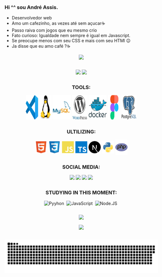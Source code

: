 ### Hi ^^ sou André Assis.
- Desenvolvedor web 
- Amo um cafezinho, as vezes até sem açucar☕️ 
- Passo raiva com jogos que eu mesmo crio 
- Fato curioso: Igualdade nem sempre é igual em Javascript.
- Se preocupe menos com seu CSS e mais com seu HTMl 😉
- Ja disse que eu amo café ?☕️ 
<p align="center">
<img src="https://media.giphy.com/media/WUlplcMpOCEmTGBtBW/giphy.gif" width="100">

##
<div align="center">         
  <img height="200em" src="https://github-readme-stats.vercel.app/api?username=andre1dev&show_icons=true&theme=chartreuse-dark&include_all_commits=true&count_private=true"/>  
  <img height="200em" src="https://github-readme-stats.vercel.app/api/top-langs/?username=andre1dev&layout=compact&langs_count=7&theme=chartreuse-dark"/>
</div>
<div align="center">
 
  ##
### TOOLS:
<div style="display: inline_block"  align="center">
    <img align="center" alt="andre-Js" height="80" width="40"src="https://github.com/devicons/devicon/blob/master/icons/vscode/vscode-original.svg">
 <img align="center" alt="andre-Js" height="80" width="40"src="https://github.com/devicons/devicon/blob/master/icons/linux/linux-original.svg">
 <img align="center" alt="andre-Js" height="80" width="60"src="https://github.com/devicons/devicon/blob/master/icons/mysql/mysql-original-wordmark.svg">
   <img align="center" alt="andre-Js" height="80" width="50"src="https://github.com/devicons/devicon/blob/master/icons/wordpress/wordpress-original.svg">
   <img align="center" alt="andre-Js" height="80" width="60"src="https://github.com/devicons/devicon/blob/master/icons/docker/docker-original-wordmark.svg">
   <img align="center" alt="andre-Js" height="80" width="40"src="https://github.com/devicons/devicon/blob/master/icons/figma/figma-original.svg">
   <img align="center" alt="andre-Js" height="80" width="50"src="https://github.com/devicons/devicon/blob/master/icons/postgresql/postgresql-original-wordmark.svg">

   

<div align="center">
  
  ##
### ULTILIZING:
  
<div style="display: inline_block"  align="center">
    <img align="center" alt="andre-HTML" height="40" width="40" src="https://raw.githubusercontent.com/devicons/devicon/master/icons/html5/html5-original.svg">
  <img align="center" alt="andre-CSS" height="40" width="40" src="https://raw.githubusercontent.com/devicons/devicon/master/icons/css3/css3-original.svg">
  <img align="center" alt="andre-Js" height="40" width="40" src="https://raw.githubusercontent.com/devicons/devicon/master/icons/javascript/javascript-plain.svg">
  <img align="center" alt="andre-Ts" height="40" width="40" src="https://raw.githubusercontent.com/devicons/devicon/master/icons/typescript/typescript-plain.svg">
  <img align="center" alt="andre-React" height="40" width="40" 
  src="https://github.com/devicons/devicon/blob/master/icons/nextjs/nextjs-original.svg">
  <img align="center" alt="andre-Python" height="40" width="40" src="https://raw.githubusercontent.com/devicons/devicon/master/icons/python/python-original.svg">
  <img align="center" alt="andre-Python" height="50" width="40" 
 src="https://github.com/devicons/devicon/blob/master/icons/php/php-original.svg">
</div>

<div align="center">
  
  <div align="center">

  ## 
### SOCIAL MEDIA:
  <a href="https://instagram.com/dre.sxs?igshid=ZDdkNTZiNTM=" target="_blank"><img src="https://img.shields.io/badge/-Instagram-%23E4405F?style=for-the-badge&logo=instagram&logoColor=white" target="_blank"></a>
 <a href="https://André Assis#3543" target="_blank"><img src="https://img.shields.io/badge/Discord-7289DA?style=for-the-badge&logo=discord&logoColor=white" target="_blank"></a> 
  <a href = "mailto:andreassis326@gmail.com"><img src="https://img.shields.io/badge/-Gmail-%23333?style=for-the-badge&logo=gmail&logoColor=white" target="_blank"></a>
  <a href="https://www.linkedin.com/in/andré-assis-57128a1a9" target="_blank"><img src="https://img.shields.io/badge/-LinkedIn-%230077B5?style=for-the-badge&logo=linkedin&logoColor=white" target="_blank"></a> 
</div>

<div align="center">

  ##
### STUDYING IN THIS MOMENT:
![Pyyhon](https://img.shields.io/badge/-Python-0D1117?style=for-the-badge&logo=python&labelColor=0D1117&textColor=0D1117)&nbsp;
![JavaScript](https://img.shields.io/badge/-JavaScript-0D1117?style=for-the-badge&logo=javascript&labelColor=0D1117&textColor=0D1117)&nbsp;
![Node.JS](https://img.shields.io/badge/-Node.JS-0D1117?style=for-the-badge&logo=node.js&labelColor=0D1117&textColor=0D1117)&nbsp;
##
  </div>
  <div align="center">  
 <p align="center">   <img alingn="center" src="https://profile-counter.glitch.me/andre1dev/count.svg" /></p>
<img src="https://readme-typing-svg.herokuapp.com?font=Orbitron&size=40&color=%2379A500&height=67&duration=3000&center=true&lines=%F0%9F%85%B6%F0%9F%86%81%F0%9F%85%B4%F0%9F%85%B4%F0%9F%86%83%F0%9F%85%B8%F0%9F%85%BD%F0%9F%85%B6%F0%9F%86%82">

      
##
    
 ![Snake animation](https://github.com/andre1dev/andre1dev/blob/output/github-contribution-grid-snake.svg)
